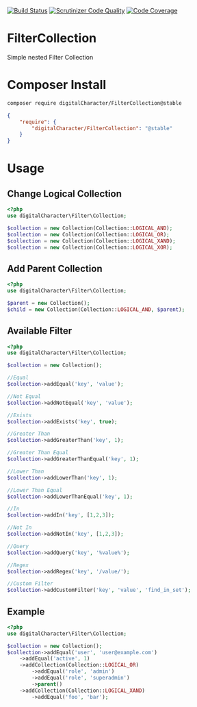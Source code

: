 [![Build Status](https://travis-ci.org/digitalCharacter/FilterCollection.svg)](https://travis-ci.org/digitalCharacter/FilterCollection)
[![Scrutinizer Code Quality](https://scrutinizer-ci.com/g/digitalCharacter/FilterCollection/badges/quality-score.png?b=master)](https://scrutinizer-ci.com/g/digitalCharacter/FilterCollection/?branch=master)
[![Code Coverage](https://scrutinizer-ci.com/g/schmittjoh/JMSSerializerBundle/badges/coverage.png?b=master)](https://scrutinizer-ci.com/g/schmittjoh/JMSSerializerBundle/?branch=master)

# FilterCollection
Simple nested Filter Collection

# Composer Install
```bash
composer require digitalCharacter/FilterCollection@stable
```

```json
{
    "require": {
        "digitalCharacter/FilterCollection": "@stable"
    }
}
```

# Usage

## Change Logical Collection
```php
<?php
use digitalCharacter\Filter\Collection;

$collection = new Collection(Collection::LOGICAL_AND);
$collection = new Collection(Collection::LOGICAL_OR);
$collection = new Collection(Collection::LOGICAL_XAND);
$collection = new Collection(Collection::LOGICAL_XOR);
```

## Add Parent Collection
```php
<?php
use digitalCharacter\Filter\Collection;

$parent = new Collection();
$child = new Collection(Collection::LOGICAL_AND, $parent);
```

## Available Filter
```php
<?php
use digitalCharacter\Filter\Collection;

$collection = new Collection();

//Equal
$collection->addEqual('key', 'value');

//Not Equal
$collection->addNotEqual('key', 'value');

//Exists
$collection->addExists('key', true);

//Greater Than
$collection->addGreaterThan('key', 1);

//Greater Than Equal
$collection->addGreaterThanEqual('key', 1);

//Lower Than
$collection->addLowerThan('key', 1);

//Lower Than Equal
$collection->addLowerThanEqual('key', 1);

//In 
$collection->addIn('key', [1,2,3]);

//Not In 
$collection->addNotIn('key', [1,2,3]);

//Query
$collection->addQuery('key', '%value%');

//Regex
$collection->addRegex('key', '/value/');

//Custom Filter
$collection->addCustomFilter('key', 'value', 'find_in_set');
```

## Example
```php
<?php 
use digitalCharacter\Filter\Collection;

$collection = new Collection();
$collection->addEqual('user', 'user@example.com')
    ->addEqual('active', 1)
    ->addCollection(Collection::LOGICAL_OR)
        ->addEqual('role', 'admin')
        ->addEqual('role', 'superadmin')
        ->parent()
    ->addCollection(Collection::LOGICAL_XAND)
        ->addEqual('foo', 'bar');

```

